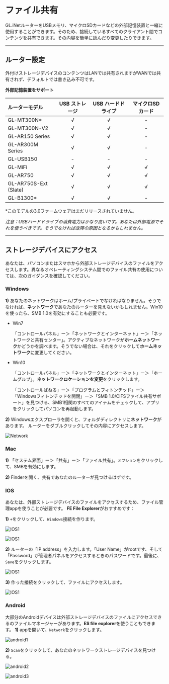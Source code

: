 # ファイル共有


GL.iNetルーターをUSBメモリ、マイクロSDカードなどの外部記憶装置と一緒に使用することができます。そのため、接続しているすべてのクライアント間でコンテンツを共有できます。その内容を簡単に読んだり変更したりできます。


---



## ルーター設定

 外付けストレージデバイスのコンテンツはLANでは共有されますがWANでは共有されず、デフォルトでは書き込み不可です。

**外部記憶装置をサポート**


| ルーターモデル | USB ストレージ | USB ハードドライブ | マイクロSDカード |
| :----------- | :-------: | :---: | :---: |
| GL-MT300N*   |  √  | √ | - |
| GL-MT300N-V2 |     √     |    √ | - |
| GL-AR150 Series | √ | √ | - |
| GL-AR300M Series | √ | √ | - |
| GL-USB150 | - | - | - |
| GL-MiFi | √ | √ | √ |
| GL-AR750 | √ | √ | √ |
| GL-AR750S-Ext (Slate) | √ | √ | √ |
| GL-B1300* | √ | √ | - |

*このモデルの3.0ファームウェアはまだリリースされていません。

*注意：USBハードドライブの消費電力はかなり高いです。あなたは外部電源でそれを使うべきです。そうでなければ故障の原因となるかもしれません。*

---



## ストレージデバイスにアクセス

あなたは、パソコンまたはスマホから外部ストレージデバイスのファイルをアクセスします。異なるオペレーティングシステム間でのファイル共有の使用については、次のガイダンスを確認してください。


### Windows

**1)** あなたのネットワークはホーム/プライベートでなければなりません。そうでなければ、**ネットワーク**であなたのルーターを見えないかもしれません。Win10を使ったら、SMB 1.0を有効にすることも必要です。

- Win7

  「コントロールパネル」ー＞「ネットワークとインターネット」ー＞「ネットワークと共有センター」。アクティブなネットワークが**ホームネットワーク**かどうかを調べます。そうでない場合は、それをクリックして**ホームネットワーク**に変更してください。

- Win10

  「コントロールパネル」ー＞「ネットワークとインターネット」ー＞「ホームグルプ」。**ネットワークロケーションを変更**をクリックします。

  「コントロールぱねる」ー＞「プログラムとフィトンチッド」ー＞「Windowsフィトンチッドを開閉」ー＞「SMB 1.0/CIFSファイル共有サポート」を見つける、SMB1相関のすべてのアイテムをチェックして、アプリをクリックしてパソコンを再起動します。



**2)** Windowsエクスプローラを開くと、フォルダディレクトリに**ネットワーク**があります。 ルーターをダブルクリックしてその内容にアクセスします。

![Network](https://static.gl-inet.com/docs/en/3/app/file_sharing/network.jpg)



### Mac

**1)** 「セステム界面」ー＞「共有」ー＞「ファイル共有」。`オプション`をクリックして、SMBを有効にします。


**2)** Finderを開く、共有であなたのルーターが見つけるはずです。


### IOS

あなたは、外部ストレージデバイスのファイルをアクセスするため、ファイル管理appを使うことが必要です。
**FE File Explorer**がおすすめです：

**1)** `+`をクリックして、`Windows`接続を作ります。

![IOS1](https://static.gl-inet.com/docs/en/3/app/file_sharing/ios11.jpg)



![IOS1](https://static.gl-inet.com/docs/en/3/app/file_sharing/ios12.jpg)

**2)** ルーターの「IP address」を入力します。「User Name」がrootです、そして「Password」が管理者パネルをアクセスするときのパスワードです。最後に、`Save`をクリックします。

![IOS1](https://static.gl-inet.com/docs/en/3/app/file_sharing/ios13.jpg)

**3)** 作った接続をクリックして、ファイルにアクセスします。

![IOS1](https://static.gl-inet.com/docs/en/3/app/file_sharing/ios14.jpg)



### Android

大部分のAndroidデバイスは外部ストレージデバイスのファイルにアクセスできるのファイルマネージャーがあります。**ES file explorer**を使うこともできます。
**1)** appを開いて、`Network`をクリックします。

![android1](https://static.gl-inet.com/docs/en/3/app/file_sharing/android1.jpg)

**2)** `Scan`をクリックして、あなたのネットワークストレージデバイスを見つける。

![android2](https://static.gl-inet.com/docs/en/3/app/file_sharing/android2.jpg)

![android3](https://static.gl-inet.com/docs/en/3/app/file_sharing/android3.jpg)